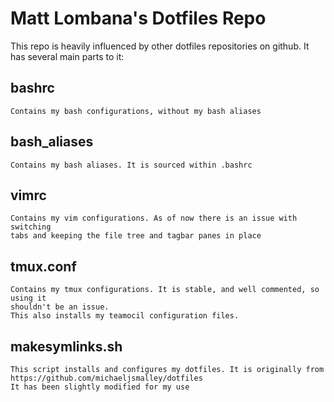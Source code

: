 # Matt Lombana's Dotfiles Repo

This repo is heavily influenced by other dotfiles repositories on github.
It has several main parts to it:

## bashrc

    Contains my bash configurations, without my bash aliases

## bash_aliases

    Contains my bash aliases. It is sourced within .bashrc

## vimrc

    Contains my vim configurations. As of now there is an issue with switching
    tabs and keeping the file tree and tagbar panes in place

## tmux.conf

    Contains my tmux configurations. It is stable, and well commented, so using it
    shouldn't be an issue.
    This also installs my teamocil configuration files.

## makesymlinks.sh

    This script installs and configures my dotfiles. It is originally from
    https://github.com/michaeljsmalley/dotfiles
    It has been slightly modified for my use
